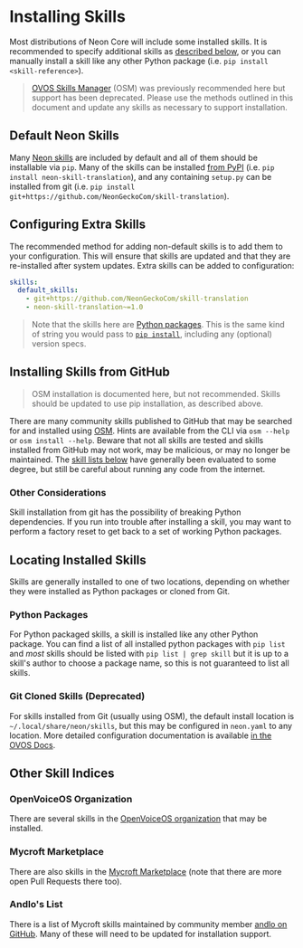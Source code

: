 # Installing Skills
Most distributions of Neon Core will include some installed skills. It is recommended
to specify additional skills as [described below](#configuring-extra-skills), or
you can manually install a skill like any other Python package 
(i.e. `pip install <skill-reference>`).


> [OVOS Skills Manager](https://openvoiceos.github.io/community-docs/osm/) (OSM) 
> was previously recommended here but support has been deprecated. Please use
> the methods outlined in this document and update any skills as necessary to
> support installation.

## Default Neon Skills
Many [Neon skills](https://github.com/NeonGeckoCom/neon_skills) are included by
default and all of them should be installable via `pip`. Many of the skills can
be installed [from PyPI](https://pypi.org/search/?q=neon-skill) (i.e. `pip install
neon-skill-translation`), and any containing `setup.py` can be installed from git
(i.e. `pip install git+https://github.com/NeonGeckoCom/skill-translation`).

## Configuring Extra Skills
The recommended method for adding non-default skills is to add them to your
configuration. This will ensure that skills are updated and that they are 
re-installed after system updates. Extra skills can be added to configuration:

```yaml
skills:
  default_skills:
    - git+https://github.com/NeonGeckoCom/skill-translation
    - neon-skill-translation~=1.0 
```
> Note that the skills here are [Python packages](https://packaging.python.org/en/latest/).
> This is the same kind of string you would pass to 
> [`pip install`](https://pip.pypa.io/en/stable/cli/pip_install/), including any (optional)
> version specs.

## Installing Skills from GitHub
> OSM installation is documented here, but not recommended. Skills should be 
> updated to use pip installation, as described above.

There are many community skills published to GitHub that may be searched for and
installed using [OSM](https://github.com/openvoiceos/ovos_skill_manager). Hints
are available from the CLI via `osm --help` or `osm install --help`. Beware that
not all skills are tested and skills installed from GitHub may not work, may be
malicious, or may no longer be maintained. The [skill lists below](#other-skill-indices)
have generally been evaluated to some degree, but still be careful about running
any code from the internet.

### Other Considerations
Skill installation from git has the possibility of breaking Python dependencies.
If you run into trouble after installing a skill, you may want to perform a
factory reset to get back to a set of working Python packages.

## Locating Installed Skills
Skills are generally installed to one of two locations, depending on whether they
were installed as Python packages or cloned from Git.

### Python Packages
For Python packaged skills, a skill is installed like any other Python package.
You can find a list of all installed python packages with `pip list` and *most*
skills should be listed with `pip list | grep skill` but it is up to a skill's
author to choose a package name, so this is not guaranteed to list all skills. 

### Git Cloned Skills (Deprecated)
For skills installed from Git (usually using OSM), the default install location
is `~/.local/share/neon/skills`, but this may be configured in `neon.yaml` to
any location. More detailed configuration documentation is available 
[in the OVOS Docs](https://openvoiceos.github.io/community-docs/config/).

## Other Skill Indices
### OpenVoiceOS Organization
There are several skills in the [OpenVoiceOS organization](https://github.com/OpenVoiceOS?q=skill-ovos&type=all&language=&sort=)
that may be installed.

### Mycroft Marketplace
There are also skills in the [Mycroft Marketplace](https://github.com/MycroftAI/mycroft-skills)
(note that there are more open Pull Requests there too).

### Andlo's List
There is a list of Mycroft skills maintained by community member
[andlo on GitHub](https://github.com/andlo/mycroft-skills-list-gitbook/tree/master/skills). Many of these will need to be updated for installation
support.
